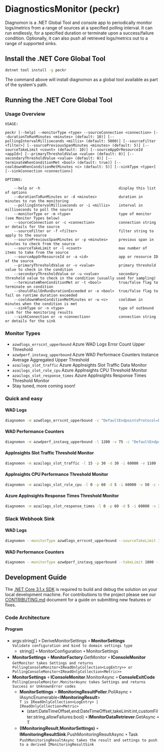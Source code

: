 ﻿# DiagnosticsMonitor (peckr)
Diagnomon is a .NET Global Tool and console app to periodically monitor logs/metrics from a range of sources at a specified polling interval. 
It can run endlessly, for a specified duration or terminate upon a success/failure condition. Optionally, it can also push all retrieved logs/metrics out to a range of supported sinks.

## Install the .NET Core Global Tool
```bash
dotnet tool install -g peckr
```
The command above will install diagnomon as a global tool available as part of the system's path.

## Running the .NET Core Global Tool
### Usage Overview
    USAGE: 
    
    peckr [--help] --monitorType <type> --sourceConnection <connection> [--durationToRunMinutes <minutes> (default: 10)] [--pollingIntervalMilliseconds <millis> (default: 5000)] [--sourceFilter <filter>] [--sourcePreviousSpanMinutes <minutes> (default: 5)] [--sourceTakeLimit <count> (default: 10)] [--sourceAppOrResourceId <appId>] [--primaryThresholdValue <value> (default: 0)] [--secondaryThresholdValue <value> (default: 0)] [--terminateWhenConditionMet <bool> (default: true)] [--cooldownWhenConditionMetMinutes <c> (default: 5)] [--sinkType <type>] [--sinkConnection <connection>]

    OPTIONS:

        --help or -h                                    display this list of options
        --durationToRunMinutes or -d <minutes>          duration in minutes to run the monitoring
        --pollingIntervalMilliseconds or -i <millis>    interval in milliseconds to poll the source
        --monitorType or -m <type>                      type of monitor (see Monitor Types below)
        --sourceConnection or -c <connection>           connection string or details for the source
        --sourceFilter or -f <filter>                   filter string to apply to the source
        --sourcePreviousSpanMinutes or -p <minutes>     previous span in minutes to check from the source
        --sourceTakeLimit or -l <count>                 max number of items to take from the source
        --sourceAppOrResourceId or -a <id>              app or resource ID of the source 
        --primaryThresholdValue or -v <value>           primary threshold value to check in the condition
        --secondaryThresholdValue or -u <value>         secondary threshold value to check in the condition (usually used for sampling)
        --terminateWhenConditionMet or -t <bool>        true/false flag to terminate on condition
        --shouldFailOnRunDurationExceeded or -e <bool>  true/false flag to fail on runtime duration exceeded
        --cooldownWhenConditionMetMinutes or -w <c>     cooldown in minutes when the condition is met 
        --sinkType or -n <type>                         type of outbound sink for the monitoring results
        --sinkConnection or -o <connection>             connection string or details for the sink

### Monitor Types
- `azwdlogs_errscnt_upperbound`                    Azure WAD Logs Error Count Upper Threshold
- `azwdperf_instavg_upperbound`                    Azure WAD Performace Counters Instance Average Aggregated Upper Threshold
- `azailogs_slot_traffic`                          Azure AppInsights Slot Traffic Data Monitor
- `azailogs_slot_role_cpu`                         Azure AppInsights CPU Threshold Monitor
- `azailogs_slot_response_times`                   Azure AppInsights Response Times Threshold Monitor
- Stay tuned, more coming soon!

### Quick and easy
#### WAD Logs 
```bash
diagnomon -m azwdlogs_errscnt_upperbound -c "DefaultEndpointsProtocol=https;AccountName=fooapistor;AccountKey=xxxxxxxxxxxxxxxxxxxx==" -f "EventId ne 1337'"
```

#### WAD Performance Counters
```bash
diagnomon -m azwdperf_instavg_upperbound -l 1200 -v 75 -c "DefaultEndpointsProtocol=https;AccountName=fooapistor;AccountKey=xxxxxxxxxxxxxxxxxxxx==" -f "Counter eq 'Processor\% Processor Time'" 
```

#### AppInsights Slot Traffic Threshold Monitor
```bash
diagnomon -m azailogs_slot_traffic -l 15 -p 30 -d 30 -i 60000 -v 1100 -u 80 -c <appinsights-api-key> -t true -a <appinsights-resource-id> -e true -f "requests | extend deploymentId = tostring(customDimensions.DeploymentId)| where deploymentId == \"<slot-deployment-id>\"| summarize AverageRateRequestsPerSecond=sum(itemCount)/10 by deploymentId, bin(timestamp, 10s)" 
```

#### AppInsights CPU Performance Threshold Monitor
```bash
diagnomon -m azailogs_slot_role_cpu -l 0 -p 60 -d 5 -i 60000 -v 50 -c <appinsights-api-key> -t true -a <appinsights-resource-id> -e false -f "performanceCounters | where counter endswith \"Processor Time Normalized\" | extend deploymentId = tostring(customDimensions.DeploymentId) | where deploymentId == \"<slot-deployment-id>\" | summarize max(value) by bin(timestamp, 2h), cloud_RoleInstance, deploymentId" 
```

#### Azure AppInsights Response Times Threshold Monitor
```bash
diagnomon -m azailogs_slot_response_times -l 0 -p 60 -d 5 -i 60000 -v 300 -c <appinsights-api-key> -t true -a <appinsights-resource-id> -e false -f "requests | where name !startswith \"GET /diagnostics\" | extend deploymentId = tostring(customDimensions.DeploymentId)  | where deploymentId == \"<slot-deployment-id>\" | extend ep = split(tolower(name), \"/\") | extend lastItemIdx = array_length(ep) - 1 | extend lastSegment = tostring(ep[lastItemIdx]) | extend removeLastSegment = isempty(lastSegment) or isnotnull(toint(lastSegment)) | extend sliceIdx = case(removeLastSegment, lastItemIdx - 1, lastItemIdx) | extend endpoint = strcat_array(array_slice(ep, 1,sliceIdx), \"/\") | summarize percentileResponeTimeMs=percentile(duration, 99) by bin(timestamp, 2h), endpoint, deploymentId" 
```

### Slack Webhook Sink

#### WAD Logs
```bash
diagnomon --monitorType azwdlogs_errscnt_upperbound --sourceTakeLimit 100 --sourceConnection "DefaultEndpointsProtocol=https;AccountName=fooapistor;AccountKey=xxxxxxxxxxxxxxxxxxxx==" --sourceAppOrResourceId "Foo API" --sourceFilter "EventId ne 1337'" --sinkType slackwebhook --sinkConnection "https://hooks.slack.com/services/zzzzz/yyyyyy/xxxxxx"
```

#### WAD Performance Counters
```bash
diagnomon --monitorType azwdperf_instavg_upperbound --takeLimit 1000 --previousSpanMinutes 5 --expectedRunDurationMinutes 15 --pollingDelayMilliseconds 10000 --primaryThresholdValue 20 --sourceConnection "DefaultEndpointsProtocol=https;AccountName=fooapistor;AccountKey=xxxxxxxxxxxxxxxxxxxx==" --appOrResourceId "Foo API" --sourceFilter "Counter eq 'Processor\% Processor Time'" --sinkType slackwebhook --sinkConnection "https://hooks.slack.com/services/zzzzz/yyyyyy/xxxxxx"
```

## Development Guide
The [.NET Core 3.1.x SDK](https://dotnet.microsoft.com/download/dotnet-core/3.1) is required to build and debug the solution on your local development machine. 
For contributions to the project please see our [CONTRIBUTING.md](./CONTRIBUTING.md) document for a guide on submitting new features or fixes.

### Code Architecture
#### Program
-   args:string[] ￫ DeriveMonitorSettings ￫ **MonitorSettings**\
    `Validate configuration and bind to domain settings type`
    -   string[] ￫ MonitorConfiguration ￫ MonitorSettings
-   **MonitorSettings** ￫ **MonitorFactory**.GetMonitor ￫ **IConsoleMonitor**\
    `GetMonitor takes Settings and returns PollingConsoleMonitor<IReadOnlyCollection<LogEntry>> or PollingConsoleMonitor<IReadOnlyCollection<Metric>>`
-   **MonitorSettings** ￫ **IConsoleMonitor**.MonitorAsync ￫ **ConsoleExitCode**\
    `PollingConsoleMonitor.MonitorAsync takes Settings and returns Success or UnknownError codes`
    -   **MonitorSettings** ￫ **IMonitoringResultPoller<T>**.PollAsync ￫ IAsyncEnumerable<**IMonitoringResult<T>**>\
        `T is IReadOnlyCollection<LogEntry> | IReadOnlyCollection<Metric>`
        -   (start:DateTimeOffset,end:DateTimeOffset,takeLimit:int,customFilter:string,allowFailures:bool) ￫ **IMonitorDataRetriever<T>**.GetAsync ￫ T
    -   **(IMonitoringResult<T>**,**MonitorSettings)** ￫ **IMonitoringResultSink<T>**.PushMonitoringResultAsync ￫ Task\
        `PushMonitoringResultAsync takes the result and settings to push to a derived IMonitoringResultSink`
